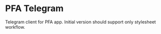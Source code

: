 # PFA Telegram

Telegram client for PFA app. Initial version should support only stylesheet workflow.